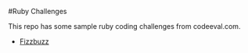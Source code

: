 #Ruby Challenges

This repo has some sample ruby coding challenges from codeeval.com.

* [Fizzbuzz](https://www.codeeval.com/open_challenges/1/)

